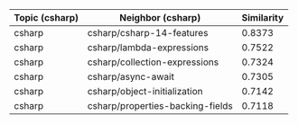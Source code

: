 | Topic (csharp) | Neighbor (csharp) | Similarity |
|-------------|-------------------|------------|
| csharp | csharp/csharp-14-features | 0.8373 |
| csharp | csharp/lambda-expressions | 0.7522 |
| csharp | csharp/collection-expressions | 0.7324 |
| csharp | csharp/async-await | 0.7305 |
| csharp | csharp/object-initialization | 0.7142 |
| csharp | csharp/properties-backing-fields | 0.7118 |
